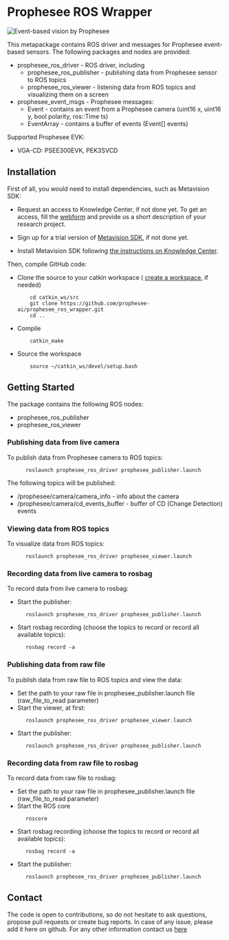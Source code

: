 # Prophesee ROS Wrapper

![Event-based vision by Prophesee](event-based_vision_PROPHESEE.png)

This metapackage contains ROS driver and messages for Prophesee event-based sensors.
The following packages and nodes are provided:
  * prophesee_ros_driver - ROS driver, including
    * prophesee_ros_publisher - publishing data from Prophesee sensor to ROS topics
    * prophesee_ros_viewer - listening data from ROS topics and visualizing them on a screen
  * prophesee_event_msgs - Prophesee messages:
    * Event - contains an event from a Prophesee camera (uint16 x, uint16 y, bool polarity, ros::Time ts)
    * EventArray - contains a buffer of events (Event[] events)

Supported Prophesee EVK:
  * VGA-CD: PSEE300EVK, PEK3SVCD
  

## Installation

First of all, you would need to install dependencies, such as Metavision SDK:

  * Request an access to Knowledge Center, if not done yet. To get an access, fill the [webform](https://www.prophesee.ai/contact-us/) and provide us a short description of your research project.

  * Sign up for a trial version of [Metavision SDK](https://support.prophesee.ai/portal/en/kb/articles/sdk-trial-request-form), if not done yet.

  * Install Metavision SDK following [the instructions on Knowledge Center](https://support.prophesee.ai/portal/en/kb/articles/linux-software).


Then, compile GitHub code:

  * Clone the source to your catkin workspace ( [create a workspace](http://wiki.ros.org/catkin/Tutorials/create_a_workspace), if needed)

    ```
        cd catkin_ws/src
        git clone https://github.com/prophesee-ai/prophesee_ros_wrapper.git
        cd ..
    ```

  * Compile

    ```
        catkin_make
    ```

  * Source the workspace

    ```
        source ~/catkin_ws/devel/setup.bash
    ```
  
  

## Getting Started
  
The package contains the following ROS nodes:
  * prophesee_ros_publisher
  * prophesee_ros_viewer

### Publishing data from live camera

To publish data from Prophesee camera to ROS topics:

  ```
        roslaunch prophesee_ros_driver prophesee_publisher.launch
  ```

The following topics will be published:
  * /prophesee/camera/camera_info - info about the camera
  * /prophesee/camera/cd_events_buffer - buffer of CD (Change Detection) events

### Viewing data from ROS topics

To visualize data from ROS topics:

  ```
        roslaunch prophesee_ros_driver prophesee_viewer.launch
  ```

### Recording data from live camera to rosbag

To record data from live camera to rosbag:
  * Start the publisher:

  ```
        roslaunch prophesee_ros_driver prophesee_publisher.launch
  ```

  * Start rosbag recording (choose the topics to record or record all available topics):

  ```
        rosbag record -a
  ```

### Publishing data from raw file

To publish data from raw file to ROS topics and view the data:
  * Set the path to your raw file in prophesee_publisher.launch file (raw_file_to_read parameter)
  * Start the viewer, at first:

  ```
        roslaunch prophesee_ros_driver prophesee_viewer.launch
  ```

  * Start the publisher:

  ```
        roslaunch prophesee_ros_driver prophesee_publisher.launch
  ```

### Recording data from raw file to rosbag

To record data from raw file to rosbag:
  * Set the path to your raw file in prophesee_publisher.launch file (raw_file_to_read parameter)
  * Start the ROS core

  ```
        roscore
  ```

  * Start rosbag recording (choose the topics to record or record all available topics):

  ```
        rosbag record -a
  ```

  * Start the publisher:

  ```
        roslaunch prophesee_ros_driver prophesee_publisher.launch
  ```

## Contact
The code is open to contributions, so do not hesitate to ask questions, propose pull requests or create bug reports. In case of any issue, please add it here on github. 
For any other information contact us [here](https://www.prophesee.ai/contact-us/) 

